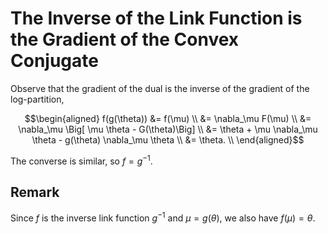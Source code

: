 # The Inverse of the Link Function is the Gradient of the Convex Conjugate

Observe that the gradient of the dual is the inverse of the gradient of the log-partition,

```math
\begin{aligned}
f(g(\theta)) 
&= f(\mu) \\
&= \nabla_\mu F(\mu) \\
&= \nabla_\mu \Big[ \mu \theta - G(\theta)\Big] \\
&= \theta + \mu \nabla_\mu \theta - g(\theta) \nabla_\mu \theta \\
&= \theta. \\
\end{aligned}
```

The converse is similar, so $f = g^{-1}$.

## Remark

Since $f$ is the inverse link function $g^{-1}$ and $\mu = g(\theta)$, we also have $f(\mu) = \theta$.

